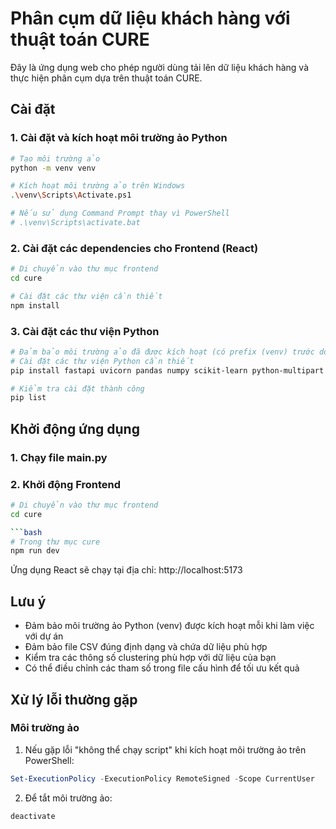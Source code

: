 # Phân cụm dữ liệu khách hàng với thuật toán CURE

Đây là ứng dụng web cho phép người dùng tải lên dữ liệu khách hàng và thực hiện phân cụm dựa trên thuật toán CURE.

## Cài đặt

### 1. Cài đặt và kích hoạt môi trường ảo Python

```bash
# Tạo môi trường ảo
python -m venv venv

# Kích hoạt môi trường ảo trên Windows
.\venv\Scripts\Activate.ps1

# Nếu sử dụng Command Prompt thay vì PowerShell
# .\venv\Scripts\activate.bat
```

### 2. Cài đặt các dependencies cho Frontend (React)

```bash
# Di chuyển vào thư mục frontend
cd cure

# Cài đặt các thư viện cần thiết
npm install
```

### 3. Cài đặt các thư viện Python

```bash
# Đảm bảo môi trường ảo đã được kích hoạt (có prefix (venv) trước dòng lệnh)
# Cài đặt các thư viện Python cần thiết
pip install fastapi uvicorn pandas numpy scikit-learn python-multipart

# Kiểm tra cài đặt thành công
pip list
```

## Khởi động ứng dụng

### 1. Chạy file main.py

### 2. Khởi động Frontend

```bash
# Di chuyển vào thư mục frontend
cd cure

```bash
# Trong thư mục cure
npm run dev
```
Ứng dụng React sẽ chạy tại địa chỉ: http://localhost:5173

## Lưu ý

- Đảm bảo môi trường ảo Python (venv) được kích hoạt mỗi khi làm việc với dự án
- Đảm bảo file CSV đúng định dạng và chứa dữ liệu phù hợp
- Kiểm tra các thông số clustering phù hợp với dữ liệu của bạn
- Có thể điều chỉnh các tham số trong file cấu hình để tối ưu kết quả

## Xử lý lỗi thường gặp

### Môi trường ảo

1. Nếu gặp lỗi "không thể chạy script" khi kích hoạt môi trường ảo trên PowerShell:
```powershell
Set-ExecutionPolicy -ExecutionPolicy RemoteSigned -Scope CurrentUser
```

2. Để tắt môi trường ảo:
```bash
deactivate
```
